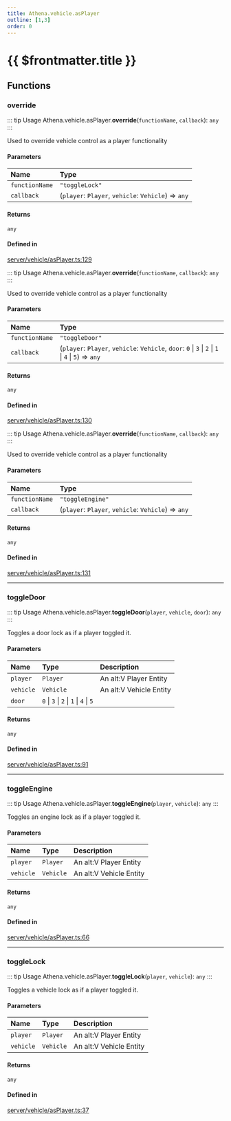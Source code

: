 ```yaml
---
title: Athena.vehicle.asPlayer
outline: [1,3]
order: 0
---
```


# {{ $frontmatter.title }}


## Functions

### override

::: tip Usage
Athena.vehicle.asPlayer.**override**(`functionName`, `callback`): `any`
:::

Used to override vehicle control as a player functionality

#### Parameters

| Name | Type |
| :------ | :------ |
| `functionName` | ``"toggleLock"`` |
| `callback` | (`player`: `Player`, `vehicle`: `Vehicle`) => `any` |

#### Returns

`any`

#### Defined in

[server/vehicle/asPlayer.ts:129](https://github.com/Stuyk/altv-athena/blob/fc54439/src/core/server/vehicle/asPlayer.ts#L129)

::: tip Usage
Athena.vehicle.asPlayer.**override**(`functionName`, `callback`): `any`
:::

Used to override vehicle control as a player functionality

#### Parameters

| Name | Type |
| :------ | :------ |
| `functionName` | ``"toggleDoor"`` |
| `callback` | (`player`: `Player`, `vehicle`: `Vehicle`, `door`: ``0`` \| ``3`` \| ``2`` \| ``1`` \| ``4`` \| ``5``) => `any` |

#### Returns

`any`

#### Defined in

[server/vehicle/asPlayer.ts:130](https://github.com/Stuyk/altv-athena/blob/fc54439/src/core/server/vehicle/asPlayer.ts#L130)

::: tip Usage
Athena.vehicle.asPlayer.**override**(`functionName`, `callback`): `any`
:::

Used to override vehicle control as a player functionality

#### Parameters

| Name | Type |
| :------ | :------ |
| `functionName` | ``"toggleEngine"`` |
| `callback` | (`player`: `Player`, `vehicle`: `Vehicle`) => `any` |

#### Returns

`any`

#### Defined in

[server/vehicle/asPlayer.ts:131](https://github.com/Stuyk/altv-athena/blob/fc54439/src/core/server/vehicle/asPlayer.ts#L131)

___

### toggleDoor

::: tip Usage
Athena.vehicle.asPlayer.**toggleDoor**(`player`, `vehicle`, `door`): `any`
:::

Toggles a door lock as if a player toggled it.

#### Parameters

| Name | Type | Description |
| :------ | :------ | :------ |
| `player` | `Player` | An alt:V Player Entity |
| `vehicle` | `Vehicle` | An alt:V Vehicle Entity |
| `door` | ``0`` \| ``3`` \| ``2`` \| ``1`` \| ``4`` \| ``5`` |  |

#### Returns

`any`

#### Defined in

[server/vehicle/asPlayer.ts:91](https://github.com/Stuyk/altv-athena/blob/fc54439/src/core/server/vehicle/asPlayer.ts#L91)

___

### toggleEngine

::: tip Usage
Athena.vehicle.asPlayer.**toggleEngine**(`player`, `vehicle`): `any`
:::

Toggles an engine lock as if a player toggled it.

#### Parameters

| Name | Type | Description |
| :------ | :------ | :------ |
| `player` | `Player` | An alt:V Player Entity |
| `vehicle` | `Vehicle` | An alt:V Vehicle Entity |

#### Returns

`any`

#### Defined in

[server/vehicle/asPlayer.ts:66](https://github.com/Stuyk/altv-athena/blob/fc54439/src/core/server/vehicle/asPlayer.ts#L66)

___

### toggleLock

::: tip Usage
Athena.vehicle.asPlayer.**toggleLock**(`player`, `vehicle`): `any`
:::

Toggles a vehicle lock as if a player toggled it.

#### Parameters

| Name | Type | Description |
| :------ | :------ | :------ |
| `player` | `Player` | An alt:V Player Entity |
| `vehicle` | `Vehicle` | An alt:V Vehicle Entity |

#### Returns

`any`

#### Defined in

[server/vehicle/asPlayer.ts:37](https://github.com/Stuyk/altv-athena/blob/fc54439/src/core/server/vehicle/asPlayer.ts#L37)
